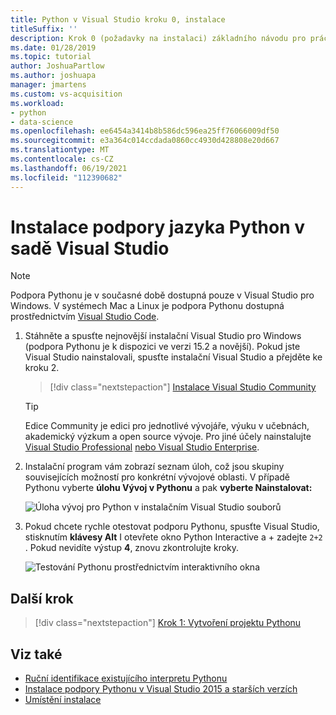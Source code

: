 ```yaml
---
title: Python v Visual Studio kroku 0, instalace
titleSuffix: ''
description: Krok 0 (požadavky na instalaci) základního návodu pro práci s Pythonem v Visual Studio.
ms.date: 01/28/2019
ms.topic: tutorial
author: JoshuaPartlow
ms.author: joshuapa
manager: jmartens
ms.custom: vs-acquisition
ms.workload:
- python
- data-science
ms.openlocfilehash: ee6454a3414b8b586dc596ea25ff76066009df50
ms.sourcegitcommit: e3a364c014ccdada0860cc4930d428808e20d667
ms.translationtype: MT
ms.contentlocale: cs-CZ
ms.lasthandoff: 06/19/2021
ms.locfileid: "112390682"
---
```

# <a name="install-python-support-in-visual-studio"></a>Instalace podpory jazyka Python v sadě Visual Studio

> [!Note]
> Podpora Pythonu je v současné době dostupná pouze v Visual Studio pro Windows. V systémech Mac a Linux je podpora Pythonu dostupná prostřednictvím [Visual Studio Code](https://code.visualstudio.com/docs/python/python-tutorial).

1. Stáhněte a spusťte nejnovější instalační Visual Studio pro Windows (podpora Pythonu je k dispozici ve verzi 15.2 a novější). Pokud jste Visual Studio nainstalovali, spusťte instalační Visual Studio a přejděte ke kroku 2.

    > [!div class="nextstepaction"]
    > [Instalace Visual Studio Community](https://visualstudio.microsoft.com/thank-you-downloading-visual-studio/?sku=Community&rel=15&rid=34347&utm_source=docs&utm_medium=clickbutton&utm_campaign=python_gettingstarted)

    >[!Tip]
    > Edice Community je edici pro jednotlivé vývojáře, výuku v učebnách, akademický výzkum a open source vývoje. Pro jiné účely nainstalujte [Visual Studio Professional](https://visualstudio.microsoft.com/thank-you-downloading-visual-studio/?sku=Professional&rel=15&rid=34347&utm_source=docs&utm_medium=clickbutton&utm_campaign=python_gettingstarted) [nebo Visual Studio Enterprise](https://visualstudio.microsoft.com/thank-you-downloading-visual-studio/?sku=Enterprise&rel=15&rid=34347&utm_source=docs&utm_medium=clickbutton&utm_campaign=python_gettingstarted).

1. Instalační program vám zobrazí seznam úloh, což jsou skupiny souvisejících možností pro konkrétní vývojové oblasti. V případě Pythonu vyberte **úlohu Vývoj v Pythonu** a pak **vyberte Nainstalovat:**

    ![Úloha vývoj pro Python v instalačním Visual Studio souborů](media/installation-python-workload.png)

1. Pokud chcete rychle otestovat podporu Pythonu, spusťte Visual Studio, stisknutím **klávesy Alt** I otevřete okno Python Interactive a +  zadejte  `2+2` . Pokud nevidíte výstup **4**, znovu zkontrolujte kroky.

    ![Testování Pythonu prostřednictvím interaktivního okna](media/installation-interactive-test.png)

## <a name="next-step"></a>Další krok

> [!div class="nextstepaction"]
> [Krok 1: Vytvoření projektu Pythonu](tutorial-working-with-python-in-visual-studio-step-01-create-project.md)

## <a name="see-also"></a>Viz také

- [Ruční identifikace existujícího interpretu Pythonu](managing-python-environments-in-visual-studio.md#manually-identify-an-existing-environment)
- [Instalace podpory Pythonu v Visual Studio 2015 a starších verzích](installing-python-support-in-visual-studio.md)
- [Umístění instalace](installing-python-support-in-visual-studio.md#install-locations)
